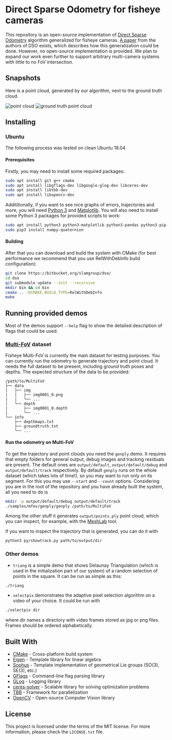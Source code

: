 Direct Sparse Odometry for fisheye cameras
==========================================

This repository is an open-source implementation of [Direct Sparse Odometry](https://ieeexplore.ieee.org/abstract/document/7898369) algorithm generalized for fisheye cameras. [A paper](https://ieeexplore.ieee.org/abstract/document/8410468) from the authors of DSO exists, which describes how this generalization could be done. However, no open-source implementation is provided. We plan to expand our work even further to support arbitrary multi-camera systems with little to no FoV intersection.

Snapshots
---------
Here is a point cloud, generated by our algorithm, next to the ground truth cloud.

![point cloud](snapshots/road.png) ![ground truth point cloud](snapshots/road_ground_truth.png)

Installing
----------

### Ubuntu
The following process was tested on clean Ubuntu 18.04

#### Prerequisites
Firstly, you may need to install some required packages:
```bash
sudo apt install git g++ cmake
sudo apt install libgflags-dev libgoogle-glog-dev libceres-dev
sudo apt install libtbb-dev
sudo apt install libopencv-dev
```
Addititionally, if you want to see nice graphs of errors, trajectories and more, you will need [Python 3](https://www.python.org/download/releases/3.0/) and [Matplotlib](https://matplotlib.org/). You will also need to install some Python 3 packages for provided scripts to work: 
```bash
sudo apt install python3 python3-matplotlib python3-pandas python3-pip
sudo pip3 install numpy-quaternion 
```

#### Building
After that you can download and build the system with CMake (for best performance we recommend that you use RelWithDebInfo build configuration):
```bash
git clone https://bitbucket.org/slamgroup/dso/
cd dso
git submodule update --init --recursive
mkdir bin && cd bin
cmake .. -DCMAKE_BUILD_TYPE=RelWithDebInfo
make
```

Running provided demos
----------------------
Most of the demos support `--help` flag to show the detailed description of flags that could be used.
### [Multi-FoV](http://rpg.ifi.uzh.ch/fov.html) dataset
Fisheye Multi-FoV is currently the main dataset for testing purposes. You can currently run the odometry to generate trajectory and point cloud. It needs the full dataset to be present, including ground truth poses and depths. The expected structure of the data to be provided:
```
/path/to/MultiFoV
├── data
|   ├── img
|   |   ├── img0001_0.png
|   |   └── ...
|   └── depth
|       ├── img0001_0.depth
|       └── ...
└── info
    ├── depthmaps.txt
    ├── groundtruth.txt
    └── ... 
```

#### Run the odometry on Multi-FoV
To get the trajectory and point clouds you need the `genply` demo. It requires that empty folders for general output, debug images and tracking residuals are present. The default ones are `output/default`, `output/default/debug` and `output/default/track` respectively. By default `genply` runs on the whole dataset (which takes lots of time!), so you may want to run only on its segment. For this you may use `--start` and `--count` options. Considering you are in the root of the repository and you have already built the system, all you need to do is
```bash
mkdir -p output/default/debug output/default/track
./samples/mfov/genply/genply /path/to/MultiFoV
```
Among the other stuff it generates `output/points.ply` point cloud, which you can inspect, for example, with the [MeshLab](http://www.meshlab.net/) tool. 

If you want to inspect the trajectory that is generated, you can do it with
```bash
python3 py/showtrack.py path/to/output/dir
```

### Other demos

* `triang` is a simple demo that shows Delaunay Triangulation (which is used in the initialization part of our system) of a random selection of points in the square. It can be run as simple as this:
```bash
./triang
```
* `selectpix` demonstrates the adaptive pixel selection algorithm on a video of your choice. It could be run with
```bash
./selectpix dir
```
where dir names a directory with video frames stored as jpg or png files. Frames should be ordered alphabetically.

Built With
----------

* [CMake](https://cmake.org/) - Cross-platform build system
* [Eigen](http://eigen.tuxfamily.org/) - Template library for linear algebra
* [Sophus](https://github.com/strasdat/Sophus) - Template implementation of geometrical Lie groups (SO(3), SE(3), etc.)
* [GFlags](https://github.com/gflags/gflags) - Command-line flag parsing library
* [GLog](https://github.com/google/glog) - Logging library
* [ceres-solver](http://ceres-solver.org/) - Scalable library for solving optimization problems
* [TBB](https://www.threadingbuildingblocks.org/) - Framework for parallelization 
* [OpenCV](https://opencv.org/) - Open-source Computer Vision library

License
-------
This project is licensed under the terms of the MIT license. For more information, please check the `LICENSE.txt` file.
